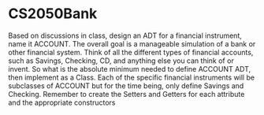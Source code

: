 # CS2050Bank
Based on discussions in class, design an ADT for a financial instrument, name it ACCOUNT.
The overall goal is a manageable simulation of a bank or other financial system.
Think of all the different types of financial accounts, such as Savings, Checking, CD,
and anything else you can think of or invent. So what is the absolute minimum needed
to define ACCOUNT ADT, then implement as a Class. Each of the specific financial instruments
will be subclasses of ACCOUNT but for the time being, only define Savings and Checking.
Remember to create the Setters and Getters for each attribute and the appropriate constructors
